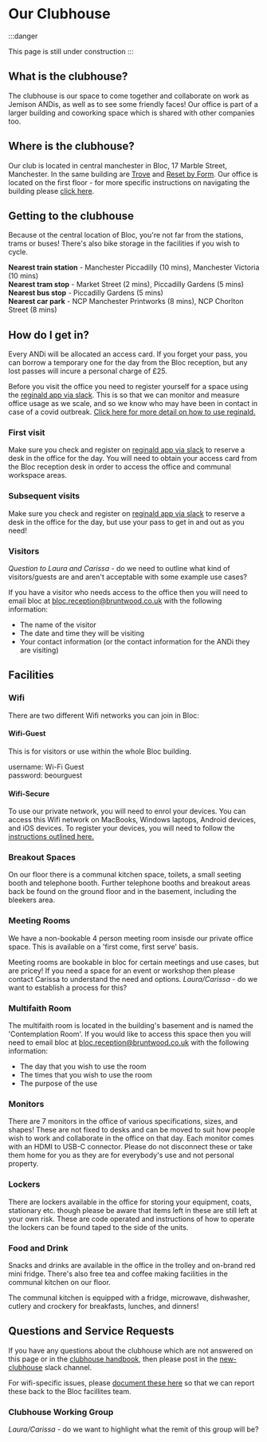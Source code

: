 # Our Clubhouse

:::danger

This page is still under construction
:::

## What is the clubhouse?
The clubhouse is our space to come together and collaborate on work as Jemison ANDis, as well as to see some friendly faces! Our office is part of a larger building and coworking space which is shared with other companies too. 

## Where is the clubhouse?
Our club is located in central manchester in Bloc, 17 Marble Street, Manchester. In the same building are [Trove](https://www.trovefoods.co.uk/) and [Reset by Form](https://formmcr.com/reset/). Our office is located on the first floor - for more specific instructions on navigating the building please [click here](https://drive.google.com/file/d/1bltwC0PEA5I0KxgKgg_QSFXX1itGvy6m/view).

## Getting to the clubhouse
Because ot the central location of Bloc, you're not far from the stations, trams or buses! There's also bike storage in the facilities if you wish to cycle.

**Nearest train station** - Manchester Piccadilly (10 mins), Manchester Victoria (10 mins)  
**Nearest tram stop** - Market Street (2 mins), Piccadilly Gardens (5 mins)  
**Nearest bus stop** - Piccadilly Gardens (5 mins)  
**Nearest car park** - NCP Manchester Printworks (8 mins), NCP Chorlton Street (8 mins)

## How do I get in?
Every ANDi will be allocated an access card. If you forget your pass, you can borrow a temporary one for the day from the Bloc reception, but any lost passes will incure a personal charge of £25.

Before you visit the office you need to register yourself for a space using the [reginald app via slack](https://slack.com/app_redirect?app=A016ZJ74JE6). This is so that we can monitor and measure office usage as we scale, and so we know who may have been in contact in case of a covid outbreak. [Click here for more detail on how to use reginald.](https://docs.google.com/document/d/17dnOP4xetc7QKqjM6P2uM-73qsPC6UXMBpY8p2YpIMA/edit)

### First visit
Make sure you check and register on [reginald app via slack](https://slack.com/app_redirect?app=A016ZJ74JE6) to reserve a desk in the office for the day. You will need to obtain your access card from the Bloc reception desk in order to access the office and communal workspace areas.

### Subsequent visits
Make sure you check and register on [reginald app via slack](https://slack.com/app_redirect?app=A016ZJ74JE6) to reserve a desk in the office for the day, but use your pass to get in and out as you need!

### Visitors
*Question to Laura and Carissa* - do we need to outline what kind of visitors/guests are and aren't acceptable with some example use cases?

If you have a visitor who needs access to the office then you will need to email bloc at [bloc.reception@bruntwood.co.uk](mailto:bloc.reception@bruntwood.co.uk?subject=Bloc%20AND%20Digital%20Visitor%20Request) with the following information:
- The name of the visitor
- The date and time they will be visiting
- Your contact information (or the contact information for the ANDi they are visiting)

## Facilities

### Wifi
There are two different Wifi networks you can join in Bloc:

#### Wifi-Guest
This is for visitors or use within the whole Bloc building.

username: Wi-Fi Guest  
password: beourguest

#### Wifi-Secure
To use our private network, you will need to enrol your devices. You can access this Wifi network on MacBooks, Windows laptops, Android devices, and iOS devices. To register your devices, you will need to follow the [instructions outlined here.](https://drive.google.com/file/d/1bltwC0PEA5I0KxgKgg_QSFXX1itGvy6m/view)


### Breakout Spaces
On our floor there is a communal kitchen space, toilets, a small seeting booth and telephone booth. Further telephone booths and breakout areas back be found on the ground floor and in the basement, including the bleekers area.

### Meeting Rooms
We have a non-bookable 4 person meeting room insisde our private office space. This is available on a 'first come, first serve' basis.

Meeting rooms are bookable in bloc for certain meetings and use cases, but are pricey! If you need a space for an event or workshop then please contact Carissa to understand the need and options.
*Laura/Carissa* - do we want to establish a process for this?

### Multifaith Room
The multifaith room is located in the building's basement and is named the 'Contemplation Room'. If you would like to access this space then you will need to email bloc at [bloc.reception@bruntwood.co.uk](mailto:bloc.reception@bruntwood.co.uk?subject=Contemplation%20Room%20Booking%20Request) with the following information:
- The day that you wish to use the room
- The times that you wish to use the room
- The purpose of the use

### Monitors
There are 7 monitors in the office of various specifications, sizes, and shapes! These are not fixed to desks and can be moved to suit how people wish to work and collaborate in the office on that day. Each monitor comes with an HDMI to USB-C connector. Please do not disconnect these or take them home for you as they are for everybody's use and not personal property. 

### Lockers
There are lockers available in the office for storing your equipment, coats, stationary etc. though please be aware that items left in these are still left at your own risk. These are code operated and instructions of how to operate the lockers can be found taped to the side of the units.

### Food and Drink
Snacks and drinks are available in the office in the trolley and on-brand red mini fridge. There's also free tea and coffee making facilities in the communal kitchen on our floor.

The communal kitchen is equipped with a fridge, microwave, dishwasher, cutlery and crockery for breakfasts, lunches, and dinners!

## Questions and Service Requests
If you have any questions about the clubhouse which are not answered on this page or in the [clubhouse handbook](https://drive.google.com/file/d/1bltwC0PEA5I0KxgKgg_QSFXX1itGvy6m/view), then please post in the [new-clubhouse](https://and-jemison.slack.com/archives/C01SQA4DR0W) slack channel.

For wifi-specific issues, please [document these here](https://docs.google.com/spreadsheets/d/1gcQLNRnQppQy-EN6lJL5O46aJ9GrAcWDWnV-NcQOeag/edit#gid=0) so that we can report these back to the Bloc facillites team. 


### Clubhouse Working Group
*Laura/Carissa* - do we want to highlight what the remit of this group will be? 